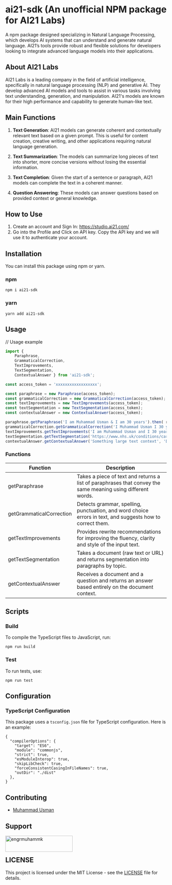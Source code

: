 # ai21-sdk (An unofficial NPM package for AI21 Labs)
A npm package designed specializing in Natural Language Processing, which develops AI systems that can understand and generate natural language. AI21’s tools provide robust and flexible solutions for developers looking to integrate advanced language models into their applications.

## About AI21 Labs
AI21 Labs is a leading company in the field of artificial intelligence, specifically in natural language processing (NLP) and generative AI. They develop advanced AI models and tools to assist in various tasks involving text understanding, generation, and manipulation. AI21's models are known for their high performance and capability to generate human-like text.

## Main Functions
1. **Text Generation**: 
AI21 models can generate coherent and contextually relevant text based on a given prompt. This is useful for content creation, creative writing, and other applications requiring natural language generation.

2. **Text Summarization**: The models can summarize long pieces of text into shorter, more concise versions without losing the essential information.

3. **Text Completion**: Given the start of a sentence or paragraph, AI21 models can complete the text in a coherent manner.

4. **Question Answering**: These models can answer questions based on provided context or general knowledge.

## How to Use
1. Create an account and Sign In: https://studio.ai21.com/
2. Go into the Profile and Click on API key. Copy the API key and we will use it to authenticate your account.

## Installation

You can install this package using npm or yarn.

### npm

```npm i ai21-sdk```

### yarn

```yarn add ai21-sdk```

## Usage

// Usage example

```typescript
import { 
    Paraphrase, 
    GrammaticalCorrection, 
    TextImprovements,
    TextSegmentation,
    ContextualAnswer } from 'ai21-sdk';

const access_token = 'xxxxxxxxxxxxxxxxxx';

const paraphrase = new Paraphrase(access_token);
const grammaticalCorrection = new GrammaticalCorrection(access_token);
const textImprovements = new TextImprovements(access_token);
const textSegmentation = new TextSegmentation(access_token);
const contextualAnswer = new ContextualAnswer(access_token);

paraphrase.getParaphrase('I am Muhammad Usman & I am 30 years').then( result => console.log(result));
grammaticalCorrection.getGrammaticalCorrection('I Muhammad Usman I 30 years old').then( result => console.log(result));
textImprovements.getTextImprovements('I am Muhammad Usman and I 30 years old  Pakstan', ["fluency"]).then( result => console.log(result));
textSegmentation.getTextSegmentation('https://www.nhs.uk/conditions/carpal-tunnel-syndrome/', 'URL').then( result => console.log(result));
contextualAnswer.getContextualAnswer('Something large text context', 'Did the economy shrink?').then( result => console.log(result));

```

### Functions

| Function | Description |
|---------|---------|
| getParaphrase | Takes a piece of text and returns a list of paraphrases that convey the same meaning using different words. | 
| getGrammaticalCorrection | Detects grammar, spelling, punctuation, and word choice errors in text, and suggests how to correct them. |
| getTextImprovements | Provides rewrite recommendations for improving the fluency, clarity and style of the input text. |
| getTextSegmentation | Takes a document (raw text or URL) and returns segmentation into paragraphs by topic. |
| getContextualAnswer | Receives a document and a question and returns an answer based entirely on the document context. |

## Scripts

### Build

To compile the TypeScript files to JavaScript, run:

```npm run build```

### Test

To run tests, use:

```npm run test```

## Configuration

### TypeScript Configuration

This package uses a `tsconfig.json` file for TypeScript configuration. Here is an example:

```
{
  "compilerOptions": {
    "target": "ES6",
    "module": "commonjs",
    "strict": true,
    "esModuleInterop": true,
    "skipLibCheck": true,
    "forceConsistentCasingInFileNames": true,
    "outDir": "./dist"
  },
}
```

## Contributing

- [Muhammad Usman](https://github.com/muhammad-usman-108)

## Support

<p><a href="https://buymeacoffee.com/engrmuhammk"> <img align="left" src="https://cdn.buymeacoffee.com/buttons/v2/default-yellow.png" height="50" width="210" alt="engrmuhammk" /></a></p><br><br> 


## LICENSE

This project is licensed under the MIT License - see the [LICENSE](https://github.com/muhammad-usman-108/ai21-sdk/blob/main/LICENSE) file for details.

